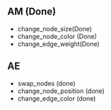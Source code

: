 ## AM (Done)
- change_node_size(Done)
- change_node_color (Done)
- change_edge_weight(Done)

## AE
- swap_nodes (done)
- change_node_position (done)
- change_edge_color (done)



